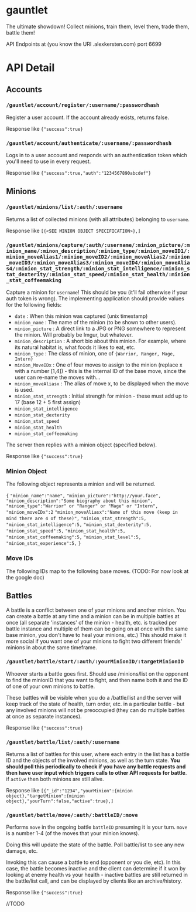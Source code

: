 gauntlet
========

The ultimate showdown! Collect minions, train them, level them, trade them, battle them!

API Endpoints at (you know the URI .alexkersten.com) port 6699

# API Detail

## Accounts

### `/gauntlet/account/register/:username/:passwordhash`

Register a user account. If the account already exists, returns false.

Response like `{"success":true}`

### `/gauntlet/account/authenticate/:username/:passwordhash`

Logs in to a user account and responds with an authentication token which you'll need to use in every request.

Response like `{"success":true,"auth":"1234567890abcdef"}`

## Minions

### `/gauntlet/minions/list/:auth/:username`

Returns a list of collected minions (with all attributes) belonging to `username`.

Response like `[{<SEE MINION OBJECT SPECIFICATION>},]`

### `/gauntlet/minions/capture/:auth/:username/:minion_picture/:minion_name/:minon_description/:minion_type/:minion_moveID1/:minion_moveAlias1/:minion_moveID2/:minion_moveAlias2/:minion_moveID3/:minion_moveAlias3/:minion_moveID4/:minion_moveAlias4/:minion_stat_strength/:minion_stat_intelligence/:minion_stat_dexterity/:minion_stat_speed/:minion_stat_health/:minion_stat_coffeemaking`

Capture a minion for `username`! This should be you (it'll fail otherwise if your auth token is wrong). The implementing application should provide values for the following fields:

* `date` : When this minion was captured (unix timestamp)
* `minion_name` : The name of the minion (to be shown to other users).
* `minion_picture` : A direct link to a JPG or PNG somewhere to represent the minion. Will probably be Imgur, but whatever.
* `minion_description` : A short bio about this minion. For example, where its natural habitat is, what foods it likes to eat, etc.
* `minion_type` : The class of minion, one of `{Warrior, Ranger, Mage, Intern}`
* `minion_MoveIDx` : One of four moves to assign to the minion (replace x with a number [1,4]) - this is the internal ID of the base move, since the user can re-name the moves with...
* `minion_moveAliasx` : The alias of move x, to be displayed when the move is used.
* `minion_stat_strength` : Initial strength for minion - these must add up to 17 (base 12 + 5 first assign)
* `minion_stat_intelligence`
* `minion_stat_dexterity`
* `minion_stat_speed`
* `minion_stat_health`
* `minion_stat_coffeemaking`

The server then replies with a minion object (specified below).

Response like `{"success":true}`

### Minion Object

The following object represents a minion and will be returned.

`{`
`"minion_name":"name",`
`"minion_picture":"http://your.face",`
`"minion_description":"Some biography about this minion",`
`"minion_type":"Warrior" or "Ranger" or "Mage" or "Intern",`
`"minion_moveIDx":2`
`"minion_moveAliasx":"Name of this move (keep in mind there are 4 of these)",`
`"minion_stat_strength":5,`
`"minion_stat_intelligence":5,`
`"minion_stat_dexterity":5,`
`"minion_stat_speed":5,`
`"minion_stat_health":5,`
`"minion_stat_coffeemaking":5,`
`"minion_stat_level":5,`
`"minion_stat_experience":5,`
`}`


### Move IDs

The following IDs map to the following base moves. (TODO: For now look at the google doc)

## Battles

A battle is a conflict between one of your minions and another minion. You can create a battle at any time and a minion can be in multiple battles at once (all separate 'instances' of the minion - health, etc. is tracked per battle instance and multiple of them can be going on at once with the same base minion, you don't have to heal your minions, etc.) This should make it more social if you want one of your minions to fight two different friends' minions in about the same timeframe.

### `/gauntlet/battle/start/:auth/:yourMinionID/:targetMinionID`

Whoever starts a battle goes first. Should use /minions/list on the opponent to find the minionID that you want to fight, and then name both it and the ID of one of your own minions to battle.

These battles will be visible when you do a /battle/list and the server will keep track of the state of health, turn order, etc. in a particular battle - but any involved minions will not be preoccupied (they can do multiple battles at once as separate instances).

Response like `{"success":true}`

### `/gauntlet/battle/list/:auth/:username`

Returns a list of battles for this user, where each entry in the list has a battle ID and the objects of the involved minions, as well as the turn state. **You should poll this periodically to check if you have any battle requests and then have user input which triggers calls to other API requests for battle**. if `active` then both minions are still alive.

Response like `[{"_id":"1234","yourMinion":{minion object},"targetMinion":{minion object},"yourTurn":false,"active":true},]`

### `/gauntlet/battle/move/:auth/:battleID/:move`

Performs `move` in the ongoing battle `battleID` presuming it is your turn. `move` is a number 1-4 (of the moves that your minion knows).

Doing this will update the state of the battle. Poll battle/list to see any new damage, etc.

Invoking this can cause a battle to end (opponent or you die, etc). In this case, the battle becomes inactive and the client can determine if it won by looking at enemy health vs your health - inactive battles are still returned in the battle/list call, and can be displayed by clients like an archive/history.

Response like `{"success":true}`




//TODO
